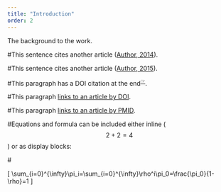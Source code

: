 ```yaml
---
title: "Introduction"
order: 2
---
```

The background to the work.

#This sentence cites another article ([Author, 2014](https://example.com/articles/1)).

#This sentence cites another article ([Author, 2015](https://example.com/articles/2)).

#This paragraph has a DOI citation at the end<sup><a href="https://dx.doi.org/10.1038/nature14388" title="Cancer: Antibodies regulate antitumour immunity">☞</a></sup>.

#This paragraph <a href="https://dx.doi.org/10.7717/peerj.182" title="Ontogeny in the tube-crested dinosaur Parasaurolophus (Hadrosauridae) and heterochrony in hadrosaurids">links to an article by DOI</a>.

#This paragraph <a href="http://www.ncbi.nlm.nih.gov/pubmed/25898005">links to an article by PMID</a>.


#Equations and formula can be included either inline ($$ 2+2=4 $$) or as display blocks:

#<div>\[ \sum_{i=0}^{\infty}\pi_i=\sum_{i=0}^{\infty}\rho^i\pi_0=\frac{\pi_0}{1-\rho}=1 \]</div>
